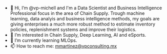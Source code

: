 - 👋 Hi, I’m @vp-michell and I'm a Data Scientist and Business Intelligence Professional focus in the area of Chain Supply. Trough machine learning, data analyis and business intelligence methods, my goals are giving enterprises a much more robust method to estimate inventory policies, replenishment systems and improve their logistics. 
- 👀 I’m interested in Chain Supply, Deep Learning, AI and eSports.
- 🌱 I’m currently learning MLOps.
- 📫 How to reach me: mmartinez@vpconsulting.mx

<!--
**vp-michell/vp-michell** is a ✨ _special_ ✨ repository because its `README.md` (this file) appears on your GitHub profile.

Here are some ideas to get you started:

- 🔭 I’m currently working on ...
- 🌱 I’m currently learning ...
- 👯 I’m looking to collaborate on ...
- 🤔 I’m looking for help with ...
- 💬 Ask me about ...
- 📫 How to reach me: ...
- 😄 Pronouns: ...
- ⚡ Fun fact: ...
-->
